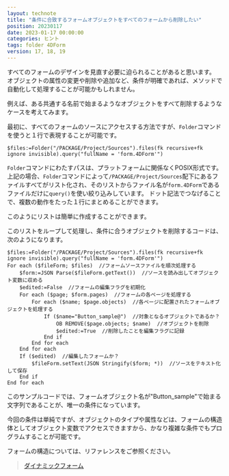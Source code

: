 ```yaml
---
layout: technote
title: "条件に合致するフォームオブジェクトをすべてのフォームから削除したい"
position: 20230117
date: 2023-01-17 00:00:00
categories: ヒント
tags: folder 4DForm
version: 17, 18, 19
---
```


すべてのフォームのデザインを見直す必要に迫られることがあると思います。
オブジェクトの属性の変更や削除や追加など、条件が明確であれば、メソッドで自動化して処理することが可能かもしれません。

<!--more-->

例えば、ある共通する名前で始まるようなオブジェクトをすべて削除するようなケースを考えてみます。

最初に、すべてのフォームのソースにアクセスする方法ですが、`Folder`コマンドを使うと１行で表現することが可能です。

```4d
$files:=Folder("/PACKAGE/Project/Sources").files(fk recursive+fk ignore invisible).query("fullName = 'form.4DForm'")
```
`Folder`コマンドにわたすパスは、プラットフォームに関係なくPOSIX形式です。
上記の場合、`Folder`コマンドによって`/PACKAGE/Project/Sources`配下にあるファイルすべてがリスト化され、そのリストからファイル名が`form.4DForm`であるファイルだけに`query()`を使い絞り込みしています。
ドット記法でつなげることで、複数の動作をたった１行にまとめることができます。

このようにリストは簡単に作成することができます。

このリストをループして処理し、条件に合うオブジェクトを削除するコードは、次のようになります。

```4d
$files:=Folder("/PACKAGE/Project/Sources").files(fk recursive+fk ignore invisible).query("fullName = 'form.4DForm'")
For each ($fileForm; $files)  //フォームソースファイルを順次処理する
	$form:=JSON Parse($fileForm.getText())  //ソースを読み出してオブジェクト変数に収める
	$edited:=False  //フォームの編集フラグを初期化
	For each ($page; $form.pages)  //フォームの各ページを処理する
		For each ($name; $page.objects)  //各ページに配置されたフォームオブジェクトを処理する
			If ($name="Button_sample@")  //対象となるオブジェクトであるか？
				OB REMOVE($page.objects; $name)  //オブジェクトを削除
				$edited:=True  //削除したことを編集フラグに記録
			End if 
		End for each 
	End for each 
	If ($edited)  //編集したフォームか？
		$fileForm.setText(JSON Stringify($form; *))  //ソースをテキスト化して保存
	End if 
End for each 
```

このサンプルコードでは、フォームオブジェクト名が"Button_sample"で始まる文字列であることが、唯一の条件になっています。

今回の条件は単純ですが、オブジェクトのタイプや属性などは、フォームの構造体としてオブジェクト変数でアクセスできますから、かなり複雑な条件でもプログラムすることが可能です。

フォームの構造については、リファレンスをご参照ください。

> [ダイナミックフォーム](https://doc.4d.com/4Dv19/4D/19/Dynamic-Forms.300-5416668.ja.html)
